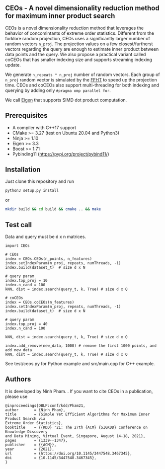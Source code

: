## CEOs - A novel dimensionality reduction method for maximum inner product search

CEOs is a novel dimensionality reduction method that leverages the behavior of concomintants of extreme order statistics.
Different from the forklore random projection, CEOs uses a significantly larger number of random vectors `n_proj`.
The projection values on a few closest/furtherst vectors regarding the query are enough to estimate inner product between data points and the query.
We also propose a practical variant called coCEOs that has smaller indexing size and supports streaming indexing update.

We generate `n_repeats * n_proj` number of random vectors.
Each group of `n_proj` random vector is simulated by the [FFHT](https://github.com/FALCONN-LIB/FFHT) to speed up the projection time.
CEOs and coCEOs also support multi-threading for both indexing and querying by adding only ```#pragma omp parallel for```.

We call [Eigen](https://eigen.tuxfamily.org/index.php?title=Main_Page) that supports SIMD dot product computation.

## Prerequisites

* A compiler with C++17 support
* CMake >= 3.27 (test on Ubuntu 20.04 and Python3)
* Ninja >= 1.10 
* Eigen >= 3.3
* Boost >= 1.71
* Pybinding11 (https://pypi.org/project/pybind11/) 

## Installation

Just clone this repository and run

```bash
python3 setup.py install
```

or 

```bash
mkdir build && cd build && cmake .. && make
```


## Test call

Data and query must be d x n matrices.

```
import CEOs

# CEOs
index = CEOs.CEOs(n_points, n_features)
index.setIndexParam(n_proj, repeats, numThreads, -1)
index.build(dataset_t)  # size d x N

# query param
index.top_proj = 10
index.n_cand = 100
kNN, dist = index.search(query_t, k, True) # size d x Q

# coCEOs
index = CEOs.coCEOs(n_features)
index.setIndexParam(n_proj, repeats, numThreads, -1)
index.build(dataset_t)  # size d x N

# query param
index.top_proj = 40
index.n_cand = 100

kNN, dist = index.search(query_t, k, True) # size d x Q

index.add_remove(new_data, 1000) # remove the first 1000 points, and add new_data
kNN, dist = index.search(query_t, k, True) # size d x Q
```

See test/ceos.py for Python example and src/main.cpp for C++ example.

## Authors

It is developed by Ninh Pham. .
If you want to cite CEOs in a publication, please use

```
@inproceedings{DBLP:conf/kdd/Pham21,
author       = {Ninh Pham},
title        = {Simple Yet Efficient Algorithms for Maximum Inner Product Search via
Extreme Order Statistics},
booktitle    = {{KDD} '21: The 27th {ACM} {SIGKDD} Conference on Knowledge Discovery
and Data Mining, Virtual Event, Singapore, August 14-18, 2021},
pages        = {1339--1347},
publisher    = {{ACM}},
year         = {2021},
url          = {https://doi.org/10.1145/3447548.3467345},
doi          = {10.1145/3447548.3467345},
}
```





